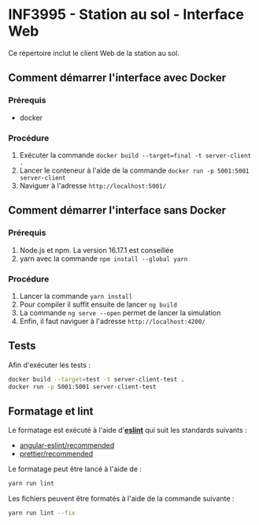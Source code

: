 # INF3995 - Station au sol - Interface Web

Ce répertoire inclut le client Web de la station au sol.

## Comment démarrer l'interface **avec** Docker

### Prérequis

- docker

### Procédure

1. Exécuter la commande ``docker build --target=final -t server-client .``
2. Lancer le conteneur à l'aide de la commande ``docker run -p 5001:5001 server-client``
3. Naviguer à l'adresse `http://localhost:5001/`

## Comment démarrer l'interface **sans** Docker

### Prérequis

1. Node.js et npm. La version 16.17.1 est conseillée
2. yarn avec la commande ``npm install --global yarn``

### Procédure

1. Lancer la commande ``yarn install``
2. Pour compiler il suffit ensuite de lancer ``ng build``
3. La commande ``ng serve --open`` permet de lancer la simulation
4. Enfin, il faut naviguer à l'adresse ``http://localhost:4200/``

## Tests

Afin d'exécuter les tests :

```bash
docker build --target=test -t server-client-test .
docker run -p 5001:5001 server-client-test
```

## Formatage et lint

Le formatage est exécuté à l'aide d'[**eslint**](https://eslint.org/) qui suit les standards suivants :

- [angular-eslint/recommended](https://github.com/angular-eslint/angular-eslint)
- [prettier/recommended](https://github.com/prettier/eslint-plugin-prettier)

Le formatage peut être lancé à l'aide de :

```bash
yarn run lint
```

Les fichiers peuvent être formatés à l'aide de la commande suivante :

```bash
yarn run lint --fix
```
